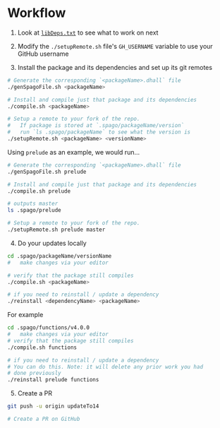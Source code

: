 # Workflow

1. Look at [`libDeps.txt`](./libDeps.txt) to see what to work on next

2. Modify the `./setupRemote.sh` file's `GH_USERNAME` variable to use your GitHub username

3. Install the package and its dependencies and set up its git remotes

```bash
# Generate the corresponding `<packageName>.dhall` file
./genSpagoFile.sh <packageName>

# Install and compile just that package and its dependencies
./compile.sh <packageName>

# Setup a remote to your fork of the repo.
#   If package is stored at `.spago/packageName/version`
#   run `ls .spago/packageName` to see what the version is
./setupRemote.sh <packageName> <versionName>
```

Using `prelude` as an example, we would run...
```bash
# Generate the corresponding `<packageName>.dhall` file
./genSpagoFile.sh prelude

# Install and compile just that package and its dependencies
./compile.sh prelude

# outputs master
ls .spago/prelude

# Setup a remote to your fork of the repo.
./setupRemote.sh prelude master
```

4. Do your updates locally

```bash
cd .spago/packageName/versionName
#   make changes via your editor

# verify that the package still compiles
./compile.sh <packageName>

# if you need to reinstall / update a dependency
./reinstall <dependencyName> <packageName>
```

For example
```bash
cd .spago/functions/v4.0.0
#   make changes via your editor
# verify that the package still compiles
./compile.sh functions

# if you need to reinstall / update a dependency
# You can do this. Note: it will delete any prior work you had
# done previously
./reinstall prelude functions
```

5. Create a PR

```bash
git push -u origin updateTo14

# Create a PR on GitHub
```
